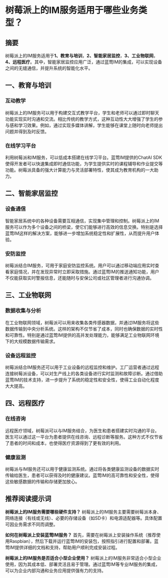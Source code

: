 # 树莓派上的IM服务适用于哪些业务类型？

## 摘要

树莓派上的IM服务适用于**1、教育与培训**，**2、智能家居监控**，**3、工业物联网**，**4、远程医疗**。其中，智能家居监控应用广泛，通过蓝莺IM的集成，可以实现设备之间的无缝通信，并提升系统的智能化水平。

## 一、教育与培训

### 互动教学

树莓派上的IM服务可以用于构建交互式教学平台，学生和老师可以通过即时聊天功能实现实时沟通和交流。相比传统的教学方式，这种互动性大大增强了学生的参与感和学习效果。例如，通过实现多媒体讲解，学生能够在课堂上随时向老师提出问题并得到及时反馈。

### 在线学习平台

利用树莓派和IM服务，可以低成本搭建在线学习平台。蓝莺IM提供的ChatAI SDK使得开发者可以快速集成即时通信功能，为学生提供实时的课程辅导和作业提交等功能。树莓派具备的强大计算能力与灵活部署特性，使其成为教育机构的一大助力。

## 二、智能家居监控

### 设备通信

智能家居系统中的各种设备需要互相通信，实现集中管理和控制。树莓派上的IM服务可以作为多个设备之间的桥梁，使它们能够进行高效的信息交换。特别是选择蓝莺IM这样的解决方案，能够进一步增加系统稳定性和扩展性，从而提升用户体验。

### 安防监控

树莓派结合IM服务，可用于家庭安防监控系统。用户可以通过移动端应用实时查看家庭情况，并在发现异常时立即采取措施。通过蓝莺IM的推送通知功能，用户不仅能获取实时警报信息，还能随时与安保公司或社区管理者进行沟通协调。

## 三、工业物联网

### 数据收集与分析

在工业物联网领域，树莓派可以用来收集各类传感器数据，并通过IM服务将这些数据传输到中央分析系统。这样的架构不仅节省了成本，同时也确保数据的实时性和可靠性。特别是通过蓝莺IM提供的高并发处理能力，能够满足工业物联网环境下的大规模数据传输需求。

### 设备远程监控

树莓派结合IM服务还可以用于工业设备的远程监控和维护。工厂运营者通过远程连接树莓派设备，可以对生产线上的各类设备进行实时监测和故障诊断。通过借助蓝莺IM的技术支持，进一步提升了系统的稳定性和安全性，使得工业自动化程度大大提高。

## 四、远程医疗

### 在线咨询

远程医疗领域，树莓派可以与IM服务结合，为医生和患者搭建实时沟通的平台。医生可以通过这一平台为患者提供在线咨询、远程诊断等服务。这种方式不仅节省了患者的时间和成本，也使得医疗资源得到了更有效的利用。

### 健康监测

树莓派与IM服务还可以用于健康监测系统。通过将各类健康监测设备的数据实时传输给医生，患者可以获得及时的健康建议。蓝莺IM的高可靠性和安全性，使得这些敏感数据的传输和存储更加放心。

## 推荐阅读提示词

**树莓派上的IM服务需要哪些硬件支持？**
树莓派上的IM服务主要需要树莓派本身、网络连接（有线或无线）、必要的存储设备（如SD卡）和电源适配器等。具体配置可因业务需求不同而调整。

**如何在树莓派上安装蓝莺IM服务？**
首先，需要在树莓派上安装操作系统（推荐使用Raspbian），然后下载并运行蓝莺IM的安装包，按照指引进行配置和部署。蓝莺IM提供详细的文档和支持，帮助用户顺利完成安装过程。

**树莓派上的IM服务是否适合小型企业使用？**
树莓派上的IM服务非常适合小型企业使用，因为其成本低、部署灵活且易于管理。通过蓝莺IM等专业IM服务的集成，可以为企业内部沟通和业务应用提供强有力的支持。